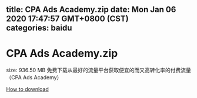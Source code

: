 
title: CPA Ads Academy.zip
date: Mon Jan 06 2020 17:47:57 GMT+0800 (CST)    
categories: baidu
---

# CPA Ads Academy.zip
size: 936.50 MB
 免费下载从最好的流量平台获取便宜的而又高转化率的付费流量（CPA Ads Academy）
 

[How to download](https://bpcam.bemobtrk.com/go/2ceec3aa-1ca2-46d6-b9ff-aaa5c184517c?jno=5232)